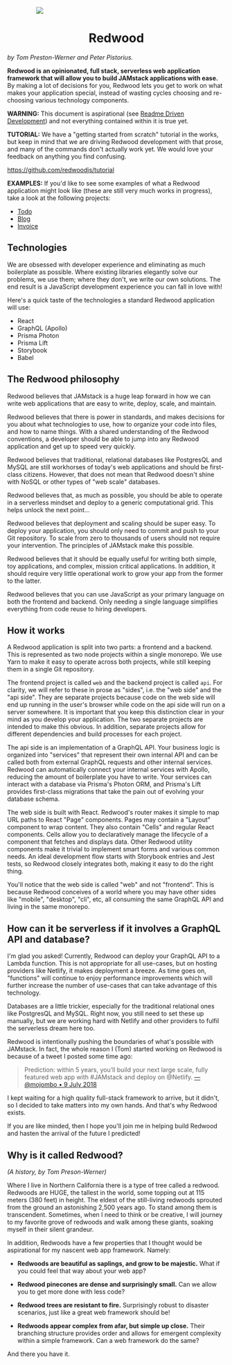 <p align="center" style="width: 150px">
  <img src="https://avatars2.githubusercontent.com/u/45050444?v=4" />
  <h1 align="center">Redwood</h1>
</p>

_by Tom Preston-Werner and Peter Pistorius._

**Redwood is an opinionated, full stack, serverless web application framework
that will allow you to build JAMstack applications with ease.** By making a lot
of decisions for you, Redwood lets you get to work on what makes your
application special, instead of wasting cycles choosing and re-choosing various
technology components.

**WARNING:** This document is aspirational (see
[Readme Driven Development](https://tom.preston-werner.com/2010/08/23/readme-driven-development.html))
and not everything contained within it is true yet.

**TUTORIAL:** We have a "getting started from scratch" tutorial in the works,
but keep in mind that we are driving Redwood development with that prose, and
many of the commands don't actually work yet. We would love your feedback on
anything you find confusing.

https://github.com/redwoodjs/tutorial

**EXAMPLES:** If you'd like to see some examples of what a Redwood application
might look like (these are still very much works in progress), take a look at
the following projects:

- [Todo](https://github.com/redwoodjs/example-todo)
- [Blog](https://github.com/redwoodjs/example-blog)
- [Invoice](https://github.com/redwoodjs/example-invoice)

## Technologies

We are obsessed with developer experience and eliminating as much boilerplate as
possible. Where existing libraries elegantly solve our problems, we use them;
where they don't, we write our own solutions. The end result is a JavaScript
development experience you can fall in love with!

Here's a quick taste of the technologies a standard Redwood application will
use:

- React
- GraphQL (Apollo)
- Prisma Photon
- Prisma Lift
- Storybook
- Babel

## The Redwood philosophy

Redwood believes that JAMstack is a huge leap forward in how we can write web
applications that are easy to write, deploy, scale, and maintain.

Redwood believes that there is power in standards, and makes decisions for you
about what technologies to use, how to organize your code into files, and how to
name things. With a shared understanding of the Redwood conventions, a developer
should be able to jump into any Redwood application and get up to speed very
quickly.

Redwood believes that traditional, relational databases like PostgresQL and
MySQL are still workhorses of today's web applications and should be first-class
citizens. However, that does not mean that Redwood doesn't shine with NoSQL or
other types of "web scale" databases.

Redwood believes that, as much as possible, you should be able to operate in a
serverless mindset and deploy to a generic computational grid. This helps unlock
the next point...

Redwood believes that deployment and scaling should be super easy. To deploy
your application, you should only need to commit and push to your Git
repository. To scale from zero to thousands of users should not require your
intervention. The principles of JAMstack make this possible.

Redwood believes that it should be equally useful for writing both simple, toy
applications, and complex, mission critical applications. In addition, it should
require very little operational work to grow your app from the former to the
latter.

Redwood believes that you can use JavaScript as your primary language on both
the frontend and backend. Only needing a single language simplifies everything
from code reuse to hiring developers.

## How it works

A Redwood application is split into two parts: a frontend and a backend. This is
represented as two node projects within a single monorepo. We use Yarn to make
it easy to operate across both projects, while still keeping them in a single
Git repository.

The frontend project is called `web` and the backend project is called `api`.
For clarity, we will refer to these in prose as "sides", i.e. the "web side" and
the "api side". They are separate projects because code on the web side will end
up running in the user's browser while code on the api side will run on a server
somewhere. It is important that you keep this distinction clear in your mind as
you develop your application. The two separate projects are intended to make
this obvious. In addition, separate projects allow for different dependencies
and build processes for each project.

The api side is an implementation of a GraphQL API. Your business logic is
organized into "services" that represent their own internal API and can be
called both from external GraphQL requests and other internal services. Redwood
can automatically connect your internal services with Apollo, reducing the
amount of boilerplate you have to write. Your services can interact with a
database via Prisma's Photon ORM, and Prisma's Lift provides first-class
migrations that take the pain out of evolving your database schema.

The web side is built with React. Redwood's router makes it simple to map URL
paths to React "Page" components. Pages may contain a "Layout" component to wrap
content. They also contain "Cells" and regular React components. Cells allow you
to declaratively manage the lifecycle of a component that fetches and displays
data. Other Redwood utility components make it trivial to implement smart forms
and various common needs. An ideal development flow starts with Storybook
entries and Jest tests, so Redwood closely integrates both, making it easy to do
the right thing.

You'll notice that the web side is called "web" and not "frontend". This is
because Redwood conceives of a world where you may have other sides like
"mobile", "desktop", "cli", etc, all consuming the same GraphQL API and living
in the same monorepo.

## How can it be serverless if it involves a GraphQL API and database?

I'm glad you asked! Currently, Redwood can deploy your GraphQL API to a Lambda
function. This is not appropriate for all use-cases, but on hosting providers
like Netlify, it makes deployment a breeze. As time goes on, "functions" will
continue to enjoy performance improvements which will further increase the
number of use-cases that can take advantage of this technology.

Databases are a little trickier, especially for the traditional relational ones
like PostgresQL and MySQL. Right now, you still need to set these up manually,
but we are working hard with Netlify and other providers to fulfil the
serverless dream here too.

Redwood is intentionally pushing the boundaries of what's possible with
JAMstack. In fact, the whole reason I (Tom) started working on Redwood is
because of a tweet I posted some time ago:

> Prediction: within 5 years, you’ll build your next large scale, fully featured
> web app with #JAMstack and deploy on @Netlify.
> [—@mojombo • 9 July 2018](https://twitter.com/mojombo/status/1016506622477135872)

I kept waiting for a high quality full-stack framework to arrive, but it didn't,
so I decided to take matters into my own hands. And that's why Redwood exists.

If you are like minded, then I hope you'll join me in helping build Redwood and
hasten the arrival of the future I predicted!

## Why is it called Redwood?

_(A history, by Tom Preson-Werner)_

Where I live in Northern California there is a type of tree called a redwood.
Redwoods are HUGE, the tallest in the world, some topping out at 115 meters (380
feet) in height. The eldest of the still-living redwoods sprouted from the
ground an astonishing 2,500 years ago. To stand among them is transcendent.
Sometimes, when I need to think or be creative, I will journey to my favorite
grove of redwoods and walk among these giants, soaking myself in their silent
grandeur.

In addition, Redwoods have a few properties that I thought would be aspirational
for my nascent web app framework. Namely:

- **Redwoods are beautiful as saplings, and grow to be majestic.** What if you
  could feel that way about your web app?

- **Redwood pinecones are dense and surprisingly small.** Can we allow you to
  get more done with less code?

- **Redwood trees are resistant to fire.** Surprisingly robust to disaster
  scenarios, just like a great web framework should be!

- **Redwoods appear complex from afar, but simple up close.** Their branching
  structure provides order and allows for emergent complexity within a simple
  framework. Can a web framework do the same?

And there you have it.

